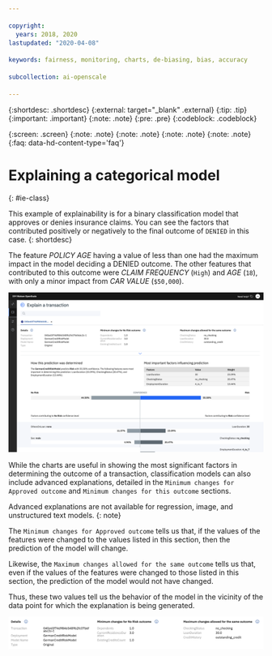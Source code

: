 ```yaml
---

copyright:
  years: 2018, 2020
lastupdated: "2020-04-08"

keywords: fairness, monitoring, charts, de-biasing, bias, accuracy

subcollection: ai-openscale

---
```


{:shortdesc: .shortdesc}
{:external: target="_blank" .external}
{:tip: .tip}
{:important: .important}
{:note: .note}
{:pre: .pre}
{:codeblock: .codeblock}

{:screen: .screen}
{:note: .note}
{:note: .note}
{:note: .note}
{:note: .note}
{:faq: data-hd-content-type='faq'}

# Explaining a categorical model
{: #ie-class}

This example of explainability is for a binary classification model that approves or denies insurance claims. You can see the factors that contributed positively or negatively to the final outcome of `DENIED` in this case.
{: shortdesc}

The feature *POLICY AGE* having a value of less than one had the maximum impact in the model deciding a DENIED outcome. The other features that contributed to this outcome were *CLAIM FREQUENCY* (`High`) and *AGE* (`18`), with only a minor impact from *CAR VALUE* (`$50,000`).

![Explainability binary classification displays with details about denied and approved claims](images/wos-insight-explain-binary.png)

While the charts are useful in showing the most significant factors in determining the outcome of a transaction, classification models can also include advanced explanations, detailed in the `Minimum changes for Approved outcome` and `Minimum changes for this outcome` sections.

Advanced explanations are not available for regression, image, and unstructured text models.
{: note}

The `Minimum changes for Approved outcome` tells us that, if the values of the features were changed to the values listed in this section, then the prediction of the model will change.

Likewise, the `Maximum changes allowed for the same outcome` tells us that, even if the values of the features were changed to those listed in this section, the prediction of the model would not have changed.

Thus, these two values tell us the behavior of the model in the vicinity of the data point for which the explanation is being generated.

![Explainability binary classification details with minimum changes that would be needed to change outcomes](images/wos-insight-explain-binary2.png)